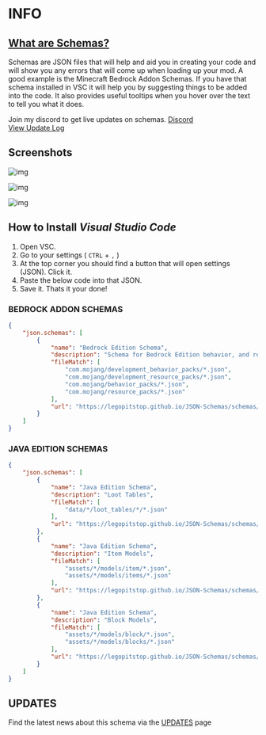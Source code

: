 # INFO
## [What are Schemas?](https://json-schema.org/understanding-json-schema/about.html)
Schemas are JSON files that will help and aid you in creating your code and
will show you any errors that will come up when loading up your mod. A good example
is the Minecraft Bedrock Addon Schemas. If you have that schema installed in VSC it will help
you by suggesting things to be added into the code. It also provides useful tooltips when you hover over the text to tell you what it does.

Join my discord to get live updates on schemas. [Discord](https://discord.gg/JbyTHWW)
<br>
[View Update Log](UPDATES.md)

## Screenshots

![img](https://cdn.discordapp.com/attachments/786714100205092915/789987247830335508/image.png "Schemas provide useful tool tips to better understand what parameters do what.")

![img](https://cdn.discordapp.com/attachments/786714100205092915/789987365791727646/image_1.png "It suggests parameters as you type.")

![img](https://cdn.discordapp.com/attachments/786714100205092915/789987943900512306/image_2.png "Alerts you if its missing a required bit of code.")

## How to Install *Visual Studio Code*
1. Open VSC. 
2. Go to your settings ( `CTRL` + `,` )
3. At the top corner you should find a button that will open settings (JSON). Click it.
4. Paste the below code into that JSON.
5. Save it. Thats it your done!

### BEDROCK ADDON SCHEMAS
```json
{
    "json.schemas": [
        {
            "name": "Bedrock Edition Schema",
            "description": "Schema for Bedrock Edition behavior, and resourcepacks.",
            "fileMatch": [
                "com.mojang/development_behavior_packs/*.json",
                "com.mojang/development_resource_packs/*.json",
                "com.mojang/behavior_packs/*.json",
                "com.mojang/resource_packs/*.json"
            ],
            "url": "https://legopitstop.github.io/JSON-Schemas/schemas/bedrock-edition-schema/schema.json"
        }
    ]
}
```
### JAVA EDITION SCHEMAS
```json
{
    "json.schemas": [
        {
            "name": "Java Edition Schema",
            "description": "Loot Tables",
            "fileMatch": [
                "data/*/loot_tables/*/*.json"
            ],
            "url": "https://legopitstop.github.io/JSON-Schemas/schemas/java-edition-schema/draft-01/loot_tables/schema.json"
        },
        {
            "name": "Java Edition Schema",
            "description": "Item Models",
            "fileMatch": [
                "assets/*/models/item/*.json",
                "assets/*/models/items/*.json"
            ],
            "url": "https://legopitstop.github.io/JSON-Schemas/schemas/java-edition-schema/draft-01/item_models/schema.json"
        },
        {
            "name": "Java Edition Schema",
            "description": "Block Models",
            "fileMatch": [
                "assets/*/models/block/*.json",
                "assets/*/models/blocks/*.json"
            ],
            "url": "https://legopitstop.github.io/JSON-Schemas/schemas/java-edition-schema/draft-01/block_models/schema.json"
        }
    ]
}
```
## UPDATES
Find the latest news about this schema via the [UPDATES](UPDATES.md) page
